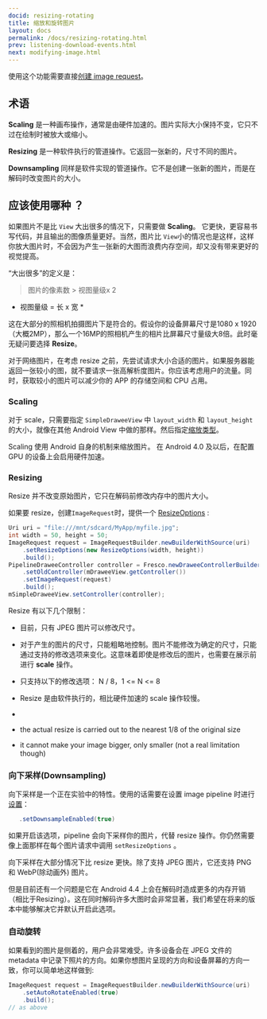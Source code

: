 ```yaml
---
docid: resizing-rotating
title: 缩放和旋转图片
layout: docs
permalink: /docs/resizing-rotating.html
prev: listening-download-events.html
next: modifying-image.html
---
```


使用这个功能需要直接[创建 image request](using-controllerbuilder.html#ImageRequest)。

## 术语

**Scaling** 是一种画布操作，通常是由硬件加速的。图片实际大小保持不变，它只不过在绘制时被放大或缩小。

**Resizing** 是一种软件执行的管道操作。它返回一张新的，尺寸不同的图片。

**Downsampling** 同样是软件实现的管道操作。它不是创建一张新的图片，而是在解码时改变图片的大小。

## 应该使用哪种 ？

如果图片不是比 `View` 大出很多的情况下，只需要做 **Scaling**。 它更快，更容易书写代码，并且输出的图像质量更好。当然，图片比 `View`小的情况也是这样，这样你放大图片时，不会因为产生一张新的大图而浪费内存空间，却又没有带来更好的视觉提高。

“大出很多”的定义是：

> 图片的像素数 > 视图量级x 2

* 视图量级 = 长 x 宽 *

这在大部分的照相机拍摄图片下是符合的。假设你的设备屏幕尺寸是1080 x 1920 （大概2MP），那么一个16MP的照相机产生的相片比屏幕尺寸量级大8倍。此时毫无疑问要选择 **Resize**。

对于网络图片，在考虑 resize 之前，先尝试请求大小合适的图片。如果服务器能返回一张较小的图，就不要请求一张高解析度图片。你应该考虑用户的流量。同时，获取较小的图片可以减少你的 APP 的存储空间和 CPU 占用。

### Scaling

对于 scale，只需要指定 `SimpleDraweeView` 中 `layout_width` 和 `layout_height` 的大小，就像在其他 Android View 中做的那样。然后指定[缩放类型](scaling.html)。

Scaling 使用 Android 自身的机制来缩放图片。 在 Android 4.0 及以后，在配置 GPU 的设备上会启用硬件加速。

### Resizing

Resize 并不改变原始图片，它只在解码前修改内存中的图片大小。

如果要 resize，创建`ImageRequest`时，提供一个 [ResizeOptions](../javadoc/reference/com/facebook/imagepipeline/common/ResizeOptions.html) :

```java
Uri uri = "file:///mnt/sdcard/MyApp/myfile.jpg";
int width = 50, height = 50;
ImageRequest request = ImageRequestBuilder.newBuilderWithSource(uri)
    .setResizeOptions(new ResizeOptions(width, height))
    .build();
PipelineDraweeController controller = Fresco.newDraweeControllerBuilder()
    .setOldController(mDraweeView.getController())
    .setImageRequest(request)
    .build();
mSimpleDraweeView.setController(controller);
```
Resize 有以下几个限制：

 - 目前，只有 JPEG 图片可以修改尺寸。
 - 对于产生的图片的尺寸，只能粗略地控制。图片不能修改为确定的尺寸，只能通过支持的修改选项来变化。这意味着即使是修改后的图片，也需要在展示前进行 **scale** 操作。
 - 只支持以下的修改选项： N / 8，1 <= N <= 8
 - Resize 是由软件执行的，相比硬件加速的 scale 操作较慢。

- 
- the actual resize is carried out to the nearest 1/8 of the original size
- it cannot make your image bigger, only smaller (not a real limitation though)

### 向下采样(Downsampling)

向下采样是一个正在实验中的特性。使用的话需要在设置 image pipeline 时进行[设置](configure-image-pipeline.html#_)：

```java
   .setDownsampleEnabled(true)
```

如果开启该选项，pipeline 会向下采样你的图片，代替 resize 操作。你仍然需要像上面那样在每个图片请求中调用 `setResizeOptions` 。

向下采样在大部分情况下比 resize 更快。除了支持 JPEG 图片，它还支持 PNG 和 WebP(除动画外) 图片。

但是目前还有一个问题是它在 Android 4.4 上会在解码时造成更多的内存开销（相比于Resizing）。这在同时解码许多大图时会非常显著，我们希望在将来的版本中能够解决它并默认开启此选项。

### <a name="rotate"></a>自动旋转

如果看到的图片是侧着的，用户会非常难受。许多设备会在 JPEG 文件的 metadata 中记录下照片的方向。如果你想图片呈现的方向和设备屏幕的方向一致，你可以简单地这样做到:

```java
ImageRequest request = ImageRequestBuilder.newBuilderWithSource(uri)
    .setAutoRotateEnabled(true)
    .build();
// as above
```
